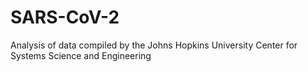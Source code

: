 # SARS-CoV-2
Analysis of data compiled by the Johns Hopkins University Center for Systems Science and Engineering
